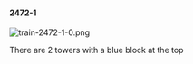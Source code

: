 #### 2472-1
![train-2472-1-0.png](https://github.com/lil-lab/nlvr/raw/master/nlvr/train/images/56/train-2472-1-0.png "train-2472-1-0.png")

There are 2 towers with a blue block at the top